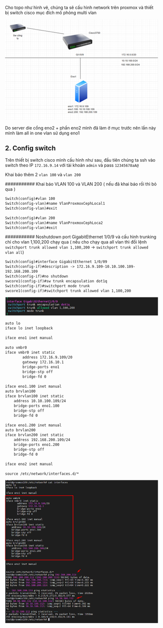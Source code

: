 Cho topo như hình vẽ, chúng ta sẽ cấu hình network trên proxmox và thiết bị switch cisco mục đích mô phỏng multi vlan
  
  <img src="proxmoximages/Screenshot_163.png">

Do server die cổng eno2 + phần eno2 mình đã làm ở mục trước nên lần này mình làm all in one vlan sử dụng eno1

## 2. Config switch

Trên thiết bị switch cisco mình cấu hình như sau, đầu tiên chúng ta ssh vào switch theo IP ``172.16.9.14`` với tài khoản ``admin`` và pass ``12345678aA@``

Khai báo thêm 2 ``vlan 100`` và ``vlan 200`` 

########### Khai báo VLAN 100 và VLAN 200 ( nếu đã khai báo rồi thì bỏ qua )

    Switch(config)#vlan 100
    Switch(config-vlan)#name VlanProxmoxCephLocal1
    Switch(config-vlan)#exit

    Switch(config)#vlan 200
    Switch(config-vlan)#name VlanProxmoxCephLoca2
    Switch(config-vlan)#exit

###########  Noshutdown port GigabitEthernet 1/0/9 và cấu hình trunking chỉ cho vlan 1,100,200 chạy qua ( nếu cho chạy qua all vlan thì đổi lệnh ``switchport trunk allowed vlan 1,100,200`` -> ``switchport trunk allowed vlan all``)

    Switch(config)#interface GigabitEthernet 1/0/09
    Switch(config-if)#description -> 172.16.9.109-10.10.100.109-192.168.200.109
    Switch(config-if)#no shutdown 
    swcore1(config-if)#sw trunk encapsulation dot1q
    Switch(config-if)#switchport mode trunk
    swcore1(config-if)#switchport trunk allowed vlan 1,100,200


  <img src="proxmoximages/Screenshot_164.png">


    auto lo
    iface lo inet loopback

    iface eno1 inet manual

    auto vmbr0
    iface vmbr0 inet static
            address 172.16.9.109/20
            gateway 172.16.10.1
            bridge-ports eno1
            bridge-stp off
            bridge-fd 0

    iface eno1.100 inet manual
    auto brvlan100
    iface brvlan100 inet static
        address 10.10.100.109/24
        bridge-ports eno1.100
        bridge-stp off
        bridge-fd 0

    iface eno1.200 inet manual
    auto brvlan200
    iface brvlan200 inet static
        address 192.168.200.109/24
        bridge-ports eno1.200
        bridge-stp off
        bridge-fd 0

    iface eno2 inet manual

    source /etc/network/interfaces.d/*

  <img src="proxmoximages/Screenshot_165.png">
